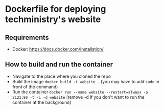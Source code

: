 # Dockerfile for deploying techministry's website

## Requirements
* Docker: https://docs.docker.com/installation/

## How to build and run the container
* Navigate to the place where you cloned the repo
* Build the image `docker build -t website .` (you may have to add `sudo` in front of the command)
* Run the container `docker run --name website --restart=always -p 2121:80 -t -i -d website` (remove -d if you don't want to run the container at the background)
